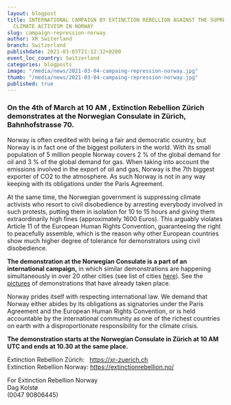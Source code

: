```yaml
---
layout: blogpost
title: INTERNATIONAL CAMPAIGN BY EXTINCTION REBELLION AGAINST THE SUPRESSION OF
  CLIMATE ACTIVISM IN NORWAY
slug: campaign-repression-norway
author: XR Switerland
branch: Switzerland
publishdate: 2021-03-03T21:12:32+0200
event_loc_country: Switzerland
categories: blogposts
image: "/media/news/2021-03-04-campaing-repression-norway.jpg"
thumb: "/media/news/2021-03-04-campaing-repression-norway.jpg"
published: true
---
```

### On the 4th of March at 10 AM , Extinction Rebellion Zürich demonstrates at the Norwegian Consulate in Zürich, Bahnhofstrasse 70.

Norway is often credited with being a fair and democratic country, but Norway is in fact one of the biggest polluters in the world. With its small population of 5 million people Norway covers 2 % of the global demand for oil and 3 % of the global demand for gas. When taking into account the emissions involved in the export of oil and gas, Norway is the 7th biggest exporter of CO2 to the atmosphere. As such Norway is not in any way keeping with its obligations under the Paris Agreement.

At the same time, the Norwegian government is suppressing climate activists who resort to civil disobedience by arresting everybody involved in such protests, putting them in isolation for 10 to 15 hours and giving them extraordinarily high fines (approximately 1600 Euros). This arguably violates Article 11 of the European Human Rights Convention, guaranteeing the right to peacefully assemble, which is the reason why other European countries show much higher degree of tolerance for demonstrators using civil disobedience.

**The demonstration at the Norwegian Consulate is a part of an international campaign,** in which similar demonstrations are happening simultaneously in over 20 other cities (see list of cities [here](https://cryptpad.organise.earth/pad/#/2/pad/view/PAkWZbBBJkxrxDdRSSfjAKNDWZszpXyP1wOjmwu7C64/)). See the [pictures](https://cloud.extinctionrebellion.no/index.php/s/rzj9nWmyRidMQiC) of demonstrations that have already taken place.

Norway prides itself with respecting international law. We demand that Norway either abides by its obligations as signatories under the Paris Agreement and the European Human Rights Convention, or is held accountable by the international community as one of the richest countries on earth with a disproportionate responsibility for the climate crisis.

**The demonstration starts at the Norwegian Consulate in Zürich at 10 AM UTC and ends at 10.30 at the same place.**

Extinction Rebellion Zürich:   <https://xr-zuerich.ch>\
Extinction Rebellion Norway: <https://extinctionrebellion.no/>

For Extinction Rebellion Norway\
Dag Kolstø\
(0047 90806445)
